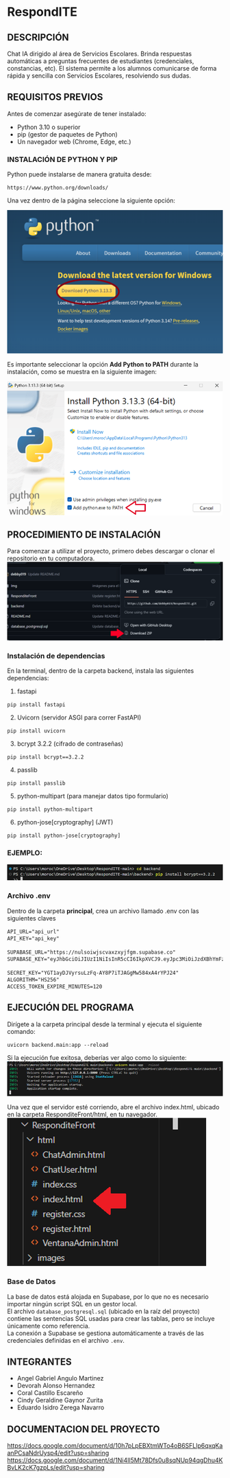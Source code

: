 # RespondITE


## DESCRIPCIÓN

Chat IA dirigido al área de Servicios Escolares. Brinda respuestas automáticas a preguntas frecuentes de estudiantes (credenciales, constancias, etc). El sistema permite a los alumnos comunicarse de forma rápida y sencilla con Servicios Escolares, resolviendo sus dudas.

## REQUISITOS PREVIOS
Antes de comenzar asegúrate de tener instalado:
* Python 3.10 o superior
* pip (gestor de paquetes de Python)
* Un navegador web (Chrome, Edge, etc.)

### INSTALACIÓN DE PYTHON Y PIP
Python puede instalarse de manera gratuita desde:
````
https://www.python.org/downloads/
````
Una vez dentro de la página seleccione la siguiente opción:

![Pagina de descarga para python](https://github.com/debby019/RespondITE/blob/f026fd8aba9887962a6eb3795746fe7ef05d5920/Img/pythonw.png)


Es importante seleccionar la opción **Add Python to PATH** durante la instalación, como se muestra en la siguiente imagen:


![Añadir python al path](https://github.com/debby019/RespondITE/blob/f026fd8aba9887962a6eb3795746fe7ef05d5920/Img/py.png)


## PROCEDIMIENTO DE INSTALACIÓN
Para comenzar a utilizar el proyecto, primero debes descargar o clonar el repositorio en tu computadora.
![ZIP](https://github.com/debby019/RespondITE/blob/aaca716c133c71c7ca929c538dba4a88160eb131/Img/descargar.png)

### Instalación de dependencias
En la terminal, dentro de la carpeta backend, instala las siguientes dependencias:

1. fastapi
````
pip install fastapi
````
2. Uvicorn (servidor ASGI para correr FastAPI)
````
pip install uvicorn
````
3. bcrypt 3.2.2 (cifrado de contraseñas)
````
pip install bcrypt==3.2.2
````
4. passlib 
````
pip install passlib
````
5. python-multipart (para manejar datos tipo formulario)
````
pip install python-multipart
````
6. python-jose[cryptography] (JWT)
````
pip install python-jose[cryptography]
````

### EJEMPLO:
![instalacion de libreria](https://github.com/debby019/RespondITE/blob/6ca8a59e610d15c3e203c966aa511affc01948aa/Img/libreria.png) <br/>

### Archivo .env
Dentro de la carpeta **principal**, crea un archivo llamado .env con las siguientes claves
````
API_URL="api_url"
API_KEY="api_key"

SUPABASE_URL="https://nulsoiwjscvaxzxyjfgm.supabase.co"
SUPABASE_KEY="eyJhbGciOiJIUzI1NiIsInR5cCI6IkpXVCJ9.eyJpc3MiOiJzdXBhYmFzZSIsInJlZiI6Im51bHNvaXdqc2N2YXh6eHlqZmdtIiwicm9sZSI6ImFub24iLCJpYXQiOjE3NDI0NDgzMzcsImV4cCI6MjA1ODAyNDMzN30.WeWkC1Migmn8QKYI3XjvQ0CEnHo4eizH5_XImTvHfzw"

SECRET_KEY="YGT1ayDJVyrsuLzFq-AY8P7iTJAGgMw584xA4rYPJ24"
ALGORITHM="HS256"
ACCESS_TOKEN_EXPIRE_MINUTES=120
````
## EJECUCIÓN DEL PROGRAMA
Dirígete a la carpeta principal desde la terminal y ejecuta el siguiente comando:
````
uvicorn backend.main:app --reload 
````


Si la ejecución fue exitosa, deberías ver algo como lo siguiente:<br/>
![Ejecucion main2](https://github.com/debby019/RespondITE/blob/ba4ab87f3263b444f53e4fbbc5f4cc6b18b347dd/Img/ejecucion.png)<br/>

Una vez que el servidor esté corriendo, abre el archivo index.html, ubicado en la carpeta ResponditeFront/html, en tu navegador.<br/>
![index](https://github.com/debby019/RespondITE/blob/ba4ab87f3263b444f53e4fbbc5f4cc6b18b347dd/Img/index.png)<br/>

### Base de Datos
La base de datos está alojada en Supabase, por lo que no es necesario importar ningún script SQL en un gestor local.  
El archivo `database_postgresql.sql` (ubicado en la raíz del proyecto) contiene las sentencias SQL usadas para crear las tablas, pero se incluye únicamente como referencia.  
La conexión a Supabase se gestiona automáticamente a través de las credenciales definidas en el archivo `.env`.

## INTEGRANTES

* Angel Gabriel Angulo Martinez
* Devorah Alonso Hernandez
* Coral Castillo Escareño
* Cindy Geraldine Gaynor Zurita
* Eduardo Isidro Zerega Navarro


## DOCUMENTACION DEL PROYECTO
https://docs.google.com/document/d/10h7pLpEBXtmWTo4oB6SFLlp6qxqKaanPCsaNdrUysp4/edit?usp=sharing
https://docs.google.com/document/d/1Ni4Il5Mt78Dfs0u8sqNUp94qgDhu4KBvLK2cK7gzpLs/edit?usp=sharing
